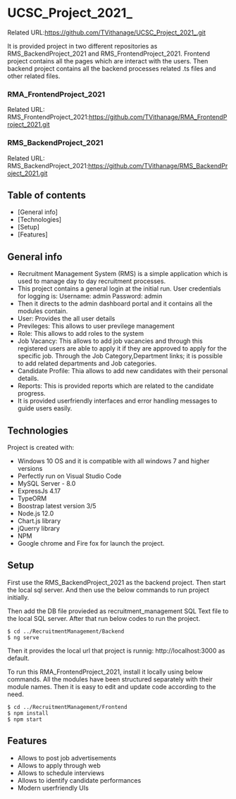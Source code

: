 # UCSC_Project_2021_
Related URL:https://github.com/TVithanage/UCSC_Project_2021_.git

It is provided project in two different repositories as RMS_BackendProject_2021 and RMS_FrontendProject_2021. Frontend project contains all the pages which are interact with the users. Then backend project contains all the backend processes related .ts files and other related files.

### RMA_FrontendProject_2021
Related URL:
RMS_FrontendProject_2021:https://github.com/TVithanage/RMA_FrontendProject_2021.git
### RMS_BackendProject_2021
Related URL:
RMS_BackendProject_2021:https://github.com/TVithanage/RMS_BackendProject_2021.git


## Table of contents
* [General info]
* [Technologies]
* [Setup]
* [Features]

## General info
* Recruitment Management System (RMS) is a simple application which is used to manage day to day recruitment processes. 
* This project contains a general login at the initial run. User credentials for logging is:
Username: admin
Password: admin
* Then it directs to the admin dashboard portal and it contains all the modules contain.
* User: Provides the all user details
* Previleges: This allows to user previlege management
* Role: This allows to add roles to the system
* Job Vacancy: This allows to add job vacancies and through this registered users are able to apply it if they are approved to apply for the specific job. Through the Job Category,Department links; it is possible to add related departments and Job categories.
* Candidate Profile: Thia allows to add new candidates with their personal details.
* Reports: This is provided reports which are related to the candidate progress.
* It is provided userfriendly interfaces and error handling messages to guide users easily.
	
## Technologies
Project is created with:
* Windows 10 OS and it is compatible with all windows 7 and higher versions
* Perfectly run on Visual Studio Code
* MySQL Server - 8.0
* ExpressJs 4.17
* TypeORM
* Boostrap latest version 3/5
* Node.js 12.0
* Chart.js library
* jQuerry library
* NPM 
* Google chrome and Fire fox for launch the project.
	
## Setup
First use the RMS_BackendProject_2021 as the backend project. Then start the local sql server. And then use the below commands to run project initially.

Then add the DB file provieded as recruitment_management SQL Text file to the local SQL server. After that run below codes to run the project.

```
$ cd ../RecruitmentManagement/Backend
$ ng serve
```
Then it provides the local url that project is runnig:
http://localhost:3000 as default. 

To run this RMA_FrontendProject_2021, install it locally using below commands. All the modules have been structured separately with their module names. Then it is easy to edit and update code according to the need.

```
$ cd ../RecruitmentManagement/Frontend
$ npm install
$ npm start
```
## Features
* Allows to post job advertisements
* Allows to apply through web
* Allows to schedule interviews
* Allows to identify candidate performances
* Modern userfriendly UIs
